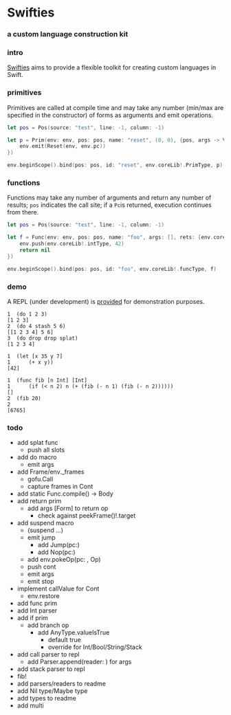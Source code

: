 # Swifties
### a custom language construction kit 

### intro
[Swifties](https://github.com/codr7/swifties) aims to provide a flexible toolkit for creating custom languages in Swift.

### primitives
Primitives are called at compile time and may take any number (min/max are specified in the constructor) of forms as arguments and emit operations. 

```swift
let pos = Pos(source: "test", line: -1, column: -1)

let p = Prim(env: env, pos: pos, name: "reset", (0, 0), {pos, args -> Void in
    env.emit(Reset(env, env.pc))
})

env.beginScope().bind(pos: pos, id: "reset", env.coreLib!.PrimType, p)
```

### functions
Functions may take any number of arguments and return any number of results; `pos` indicates the call site; if a `Pc`is returned, execution continues from there.

```swift
let pos = Pos(source: "test", line: -1, column: -1)

let f = Func(env: env, pos: pos, name: "foo", args: [], rets: [env.coreLib!.intType], {pos -> Pc? in
    env.push(env.coreLib!.intType, 42)
    return nil
})

env.beginScope().bind(pos: pos, id: "foo", env.coreLib!.funcType, f)
```

### demo
A REPL (under development) is [provided](https://github.com/codr7/swifties-repl) for demonstration purposes.

```
1  (do 1 2 3)
[1 2 3]
2  (do 4 stash 5 6)
[[1 2 3 4] 5 6]
3  (do drop drop splat)
[1 2 3 4]
```

```
1  (let [x 35 y 7]
1      (+ x y))
[42]
```

```
1  (func fib [n Int] [Int]
1      (if (< n 2) n (+ (fib (- n 1) (fib (- n 2))))))
[]
2  (fib 20)
2  
[6765]
```

### todo
- add splat func
    - push all slots
- add do macro
    - emit args
- add Frame/env._frames
    - gofu.Call
    - capture frames in Cont
- add static Func.compile() -> Body
- add return prim
  - add args [Form] to return op
    - check against peekFrame()!.target
- add suspend macro
    - (suspend ...)
    - emit jump
        - add Jump(pc:)
        - add Nop(pc:)
    - add env.pokeOp(pc: , Op)
    - push cont
    - emit args
    - emit stop
- implement callValue for Cont
    - env.restore
- add func prim
- add Int parser
- add if prim
    - add branch op
        - add AnyType.valueIsTrue
            - default true
            - override for Int/Bool/String/Stack
- add call parser to repl
    - add Parser.append(reader: ) for args
- add stack parser to repl
- fib!
- add parsers/readers to readme
- add Nil type/Maybe type
- add types to readme
- add multi
